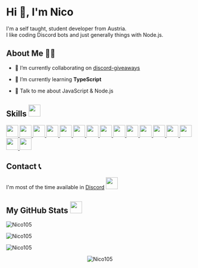 # Hi 👋, I'm Nico

I'm a self taught, student developer from Austria.  
I like coding Discord bots and just generally things with Node.js.

## About Me 👨‍💻

-   🔭 I’m currently collaborating on [discord-giveaways](https://github.com/Androz2091/discord-giveaways)

-   🌱 I’m currently learning **TypeScript**

-   💬 Talk to me about JavaScript & Node.js

<h2> Skills <img src = "https://media2.giphy.com/media/QssGEmpkyEOhBCb7e1/giphy.gif?cid=ecf05e47a0n3gi1bfqntqmob8g9aid1oyj2wr3ds3mg700bl&rid=giphy.gif" width = 32> </h2>
<a href = https://github.com/Nico105?tab=repositories&q=&type=&language=javascript&sort= > <img width = '32px' src = 'https://raw.githubusercontent.com/rahulbanerjee26/githubAboutMeGenerator/main/icons/javascript.svg'> </a>
<a href = https://github.com/Nico105?tab=repositories&q=&type=&language=csharp&sort= > <img width = '32px' src = 'https://raw.githubusercontent.com/rahulbanerjee26/githubAboutMeGenerator/main/icons/csharp.svg'> </a>
<a href = https://github.com/Nico105?tab=repositories&q=&type=&language=html&sort= > <img width = '32px' src = 'https://raw.githubusercontent.com/rahulbanerjee26/githubAboutMeGenerator/main/icons/html.svg'> </a>
<a href = https://github.com/Nico105?tab=repositories&q=&type=&language=css&sort= > <img width = '32px' src = 'https://raw.githubusercontent.com/rahulbanerjee26/githubAboutMeGenerator/main/icons/css.svg'> </a>
<a href = https://github.com/Nico105?tab=repositories&q=&type=&language=nodejs&sort= > <img width = '32px' src = 'https://raw.githubusercontent.com/rahulbanerjee26/githubAboutMeGenerator/main/icons/nodejs.svg'> </a>
<a href = https://github.com/Nico105?tab=repositories&q=&type=&language=mongodb&sort= > <img width = '32px' src = 'https://raw.githubusercontent.com/rahulbanerjee26/githubAboutMeGenerator/main/icons/mongodb.svg'> </a>
<a href = https://github.com/Nico105?tab=repositories&q=&type=&language=sqlite&sort= > <img width = '32px' src = 'https://raw.githubusercontent.com/rahulbanerjee26/githubAboutMeGenerator/main/icons/sqlite.svg'> </a>
<a href = https://github.com/Nico105?tab=repositories&q=&type=&language=mysql&sort= > <img width = '32px' src = 'https://raw.githubusercontent.com/rahulbanerjee26/githubAboutMeGenerator/main/icons/mysql.svg'> </a>
<a href = https://github.com/Nico105?tab=repositories&q=&type=&language=mariadb&sort= > <img width = '32px' src = 'https://raw.githubusercontent.com/rahulbanerjee26/githubAboutMeGenerator/main/icons/mariadb.svg'> </a>
<a href = https://github.com/Nico105?tab=repositories&q=&type=&language=stack-overflow&sort= > <img width = '32px' src = 'https://raw.githubusercontent.com/rahulbanerjee26/githubAboutMeGenerator/main/icons/stack-overflow.svg'> </a>
<a href = https://github.com/Nico105?tab=repositories&q=&type=&language=postman&sort= > <img width = '32px' src = 'https://raw.githubusercontent.com/rahulbanerjee26/githubAboutMeGenerator/main/icons/postman.svg'> </a>
<a href = https://github.com/Nico105?tab=repositories&q=&type=&language=git&sort= > <img width = '32px' src = 'https://raw.githubusercontent.com/rahulbanerjee26/githubAboutMeGenerator/main/icons/git.svg'> </a>
<a href = https://github.com/Nico105?tab=repositories&q=&type=&language=illustrator&sort= > <img width = '32px' src = 'https://raw.githubusercontent.com/rahulbanerjee26/githubAboutMeGenerator/main/icons/illustrator.svg'> </a>
<a href = https://github.com/Nico105?tab=repositories&q=&type=&language=photoshop&sort= > <img width = '32px' src = 'https://raw.githubusercontent.com/rahulbanerjee26/githubAboutMeGenerator/main/icons/photoshop.svg'> </a>
<a href = https://github.com/Nico105?tab=repositories&q=&type=&language=solidworks&sort= > <img width = '32px' src = 'https://raw.githubusercontent.com/rahulbanerjee26/githubAboutMeGenerator/main/icons/solidworks.svg'> </a>
<a href = https://github.com/?tab=repositories&q=&type=&language=arduino&sort= > <img width = '32px' src = 'https://raw.githubusercontent.com/rahulbanerjee26/githubAboutMeGenerator/main/icons/arduino.svg'> </a>

## Contact 📞

I'm most of the time available in [Discord](https://discordapp.com/users/391243477058584588) <img width ='32px' src ='https://raw.githubusercontent.com/rahulbanerjee26/githubAboutMeGenerator/main/icons/discord.svg'> </a>

<h2> My GitHub Stats <img src='https://media1.giphy.com/media/du3J3cXyzhj75IOgvA/giphy.gif?cid=ecf05e47x2g034i9pzwtzzsd3xgg2w9nr94t4tflbbgo3008&rid=giphy.gif' width=32> </h2>

![Nico105](https://github-readme-stats.vercel.app/api?username=nico105&count_private=true&show_icons=true&theme=tokyonight&title_color=ff7700)

![Nico105](https://github-readme-stats.vercel.app/api/top-langs/?username=Nico105&&theme=tokyonight&title_color=ff7700)

![Nico105](https://github-readme-streak-stats.herokuapp.com?user=nico105&theme=tokyonight)

 <p align="center">
   <img src="https://activity-graph.herokuapp.com/graph?username=Nico105&custom_title=Nico's%20Contribution%20Graph&theme=react-dark&count-private=true" alt="Nico105"  />
